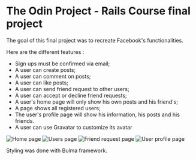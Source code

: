 # The Odin Project - Rails Course final project

The goal of this final project was to recreate Facebook's functionalities.

Here are the different features :

- Sign ups must be confirmed via email;
- A user can create posts;
- A user can comment on posts;
- A user can like posts;
- A user can send friend request to other users;
- A user can accept or decline friend requests;
- A user's home page will only show his own posts and his friend's;
- A page shows all registered users;
- The user's profile page will show his information, his posts and his friends.
- A user can use Gravatar to customize its avatar

![Home page](https://i.imgur.com/oqJLGYB.png)
![Users page](https://i.imgur.com/YK9X0uB.png)
![Friend request page](https://i.imgur.com/tzCgqRV.png)
![User profile page](https://i.imgur.com/2sIOupi.png)

Styling was done with Bulma framework.
